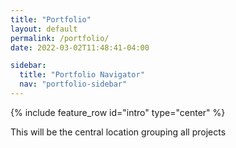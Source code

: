```yaml
---
title: "Portfolio"
layout: default
permalink: /portfolio/
date: 2022-03-02T11:48:41-04:00

sidebar:
  title: "Portfolio Navigator"
  nav: "portfolio-sidebar"
---
```


{% include feature_row id="intro" type="center" %}


This will be the central location grouping all projects
